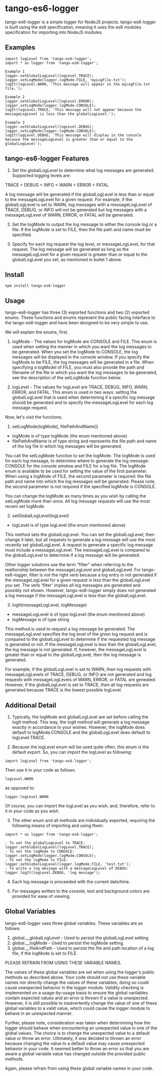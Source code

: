 # tango-es6-logger

tango-es6-logger is a simple logger for NodeJS projects.  tango-es6-logger is built using the es6 specification, meaning it uses the es6 modules specification for importing into NodeJS modules.


## Examples
```
import logLevel from 'tango-es6-logger';
import * as logger from 'tango-es6-logger';

Example 1
logger.setGlobalLogLevel(logLevel.TRACE);
logger.setLogMode(logger.logMode.FILE, 'myLogFile.txt');
logIt(logLevel.WARN, 'This message will appear in the myLogFile.txt file.');

Example 2
logger.setGlobalLogLevel(logLevel.ERROR);
logger.setLogMode(logger.logMode.CONSOLE);
logIt(logLevel.TRACE, 'This message will not appear because the messageLogLevel is less than the globalLogLevel.');

Example 3
logger.setGlobalLogLevel(logLevel.DEBUG);
logger.setLogMode(logger.logMode.CONSOLE);
logIt(logLevel.DEBUG, 'This message will display in the console because the messageLogLevel is greater than or equal to the globalLogLevel');
```


## tango-es6-logger Features
1) Set the globalLogLevel to determine what log messages are generated.  Supported logging levels are:

TRACE < DEBUG < INFO < WARN < ERROR < FATAL

A log message will be generated if the globalLogLevel is less than or equal to the messageLogLevel for a given request.  For example, if the globalLogLevel is set to WARN, log messages with a messageLogLevel of TRACE, DEBUG, or INFO will not be generated but log messages with a messageLogLevel of WARN, ERROR, or FATAL will be generated.

2) Set the logMode to output the log message to either the console log or a file.  If the logMode is set to FILE, then the file path and name must be specified.

3) Specify for each log request the log level, or messageLogLevel, for that request.  The log message will be generated as long as the messageLogLevel for a given request is greater than or equal to the globalLogLevel you set, as mentioned in bullet 1 above.


## Install
```shell
npm install tango-es6-logger
```


## Usage
tango-es6-logger has three (3) exported functions and two (2) exported enums.  These functions and enums represent the public facing interface to the tango-es6-logger and have been designed to be very simple to use.  

We will explain the enums, first.

1) logMode - The values for logMode are CONSOLE and FILE.  This enum is used when setting the manner in which you want the log messages to be generated.  When you set the logMode to CONSOLE, the log messages will be displayed in the console window.  If you specify the logMode to be FILE, the log messages will be generated in a file.  When specifying a logModel of FILE, you must also provide the path and filename of the file in which you want the log messages to be generated, see the description of the setLogMode function below.

2) logLevel - The values for logLevel are TRACE, DEBUG, INFO, WARN, ERROR, and FATAL.  This enum is used in two ways: setting the globalLogLevel that is used when determining if a specific log message should be generated and to specify the messageLogLevel for each log message request.

Now, let's visit the functions.

1) setLogMode(logMode[, filePathAndName])

- logMode is of type logMode (the enum mentioned above)
- filePathAndName is of type string and represents the file path and name of the log file in which log messages will be generated.

You call the setLogMode function to set the logMode.  The logMode is used for each log message, to determine where to generate the log message: CONSOLE for the console window and FILE for a log file.  The logMode enum is available to be used for setting the value of the first parameter.  When using a logMode of FILE, the second parameter is required: the file path and name into which the log messages will be generated.  Please note, the second parameter is not required if the specified logMode is CONSOLE.

You can change the logMode as many times as you wish by calling the setLogMode more than once.  All log message requests will use the most recent set logMode.

2) setGlobalLogLevel(logLevel)

- logLevel is of type logLevel (the enum mentioned above)

This method sets the globalLogLevel.  You can set the globalLogLevel, then change it later, but all requests to generate a log message will use the most recently set globalLogLevel.  A request to generate a specific log message must include a messageLogLevel.  The messageLogLevel is compared to the globalLogLevel to determine if a log message will be generated.

Other logger solutions use the term "filter" when referring to the realtionship between the messageLogLevel and globalLogLevel.  For tango-es6-logger, filter is not the right verb because a log entry is not generated if the messageLogLevel for a given request is less than the globalLogLevel you set.  The verb 'filter' implies all log messages are generated and possibly not shown.  However, tango-es6-logger simply does not generated a log message if the messageLogLevel is less than the globalLogLevel.

3) logIt(messageLogLevel, logMessage)

- messageLogLevel is of type logLevel (the enum mentioned above)
- logMessage is of type string

This method is used to request a log message be generated.  The messageLogLevel specifies the log level of the given log request and is compared to the globalLogLevel to determine if the requested log message is generated or not.  If the messageLogLevel is less than the globalLogLevel, the log message is not generated.  If, however, the messageLogLevel is greater than or equal to the globalLogLevel, then the log message is generated.

For example, if the globalLogLevel is set to WARN, then log requests with messageLogLevels of TRACE, DEBUG, or INFO are not generated and log requests with messageLogLevels of WARN, ERROR, or FATAL are geneated.  However, if the globalLogLevel is set to TRACE, then all log requests are generated because TRACE is the lowest possible logLevel.


## Additional Detail
1) Typically, the logMode and globalLogLevel are set before calling the logIt method.  This way, the logIt method will generate a log message exactly in accordance to your wishes.  However, the logMode does default to logMode.CONSOLE and the globalLogLevel does default to logLevel.TRACE.

2) Because the logLevel enum will be used quite often, this enum is the default export.  So, you can import the logLevel as following:

```
import logLevel from 'tango-es6-logger';
```

Then use it in your code as follows:

```
logLevel.WARN
```

as opposed to:

```
logger.logLevel.WARN
```

Of course, you can import the logLevel as you wish, and, therefore, refer to it in your code as you wish.

3) The other enum and all methods are individually exported, requiring the following means of importing and using them:

```
import * as logger from 'tango-es6-logger';

- To set the globalLogLevel to TRACE: logger.setGlobalLogLevel(logLevel.TRACE);
- To set the logMode to CONSOLE: logger.setLogMode(logger.logMode.CONSOLE);
- To set the logMode to FILE: logger.setGlobalLogLevel(logger.logMode.FILE, 'test.txt');
- To write a log message with a messageLogLevel of DEBUG: logger.logIt(logLevel.DEBUG, 'log message');
```

4) Each log message is proceeded with the current date/time.

5) For messages written to the console, text and background colors are provided for ease of viewing.


## Global Variables
tango-es6-logger uses three global variables.  These variables are as follows:

1) global.__globalLogLevel - Used to persist the globalLogLevel setting.
2) global.__logMode - Used to persist the logMode setting.
3) global.__fileAndPath - Used to persist the file and path location of a log file, if the logMode is set to FILE.

PLEASE REFRAIN FROM USING THESE VARIABLE NAMES.

The values of these global variables are set when using the logger's public methods as described above.  Your code should not use these variable names nor directly change the values of these variables; doing so could cause unexpected behavior in the logger module.  Validity checking is implemented on a usage-by-usage basis to ensure the global varilables contain expected values and an error is thrown if a value is unexpected.  However, it is still possible to inadvertently change the value of one of these global variables to a valid value, which could cause the logger module to behave in an unexpected manner.

Further, please note, consideration was taken when determining how the logger should behave when encountering an unexpected value in one of the global values.  The choice is to change the unexpected value to a default value or throw an error.  Ultimately, it was decided to thrown an error because changing the value to a default value may cause unexpected behavior in your code.  It seemed better to throw an error so that you are aware a global variable value has changed outside the provided public methods.

Again, please refrain from using these global variable names in your code.